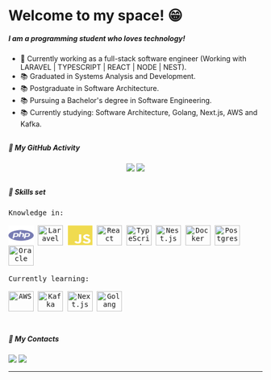 # Welcome to my space! 😁

##### I am a programming student who loves technology!

- 💼 Currently working as a full-stack software engineer (Working with LARAVEL | TYPESCRIPT | REACT | NODE | NEST).
- 📚 Graduated in Systems Analysis and Development.
- 📚 Postgraduate in Software Architecture.
- 📚 Pursuing a Bachelor's degree in Software Engineering.
- 📚 Currently studying: Software Architecture, Golang, Next.js, AWS and Kafka.

<div>

##

##### 🤖 My GitHub Activity

<div style="display: inline_block;" align="center">
  <img height="160em" src="https://github-readme-stats.vercel.app/api?username=GabrielMella&show_icons=true&theme=gotham&include_all_commits=true&count_private=true&border_radius=22"/>
  <img height="160em" src="https://github-readme-stats.vercel.app/api/top-langs/?username=GabrielMella&layout=compact&langs_count=7&theme=gotham&border_radius=16"/>
</div>
 
 ##
  
  ##### 🧠 Skills set 
 
 <div style="display: block;">
 <kbd align="center">
      <kbd>Knowledge in:</kbd>
      <br />
      <br />
      <img align="center" title="PHP"              height="40" width="50" src="https://raw.githubusercontent.com/devicons/devicon/master/icons/php/php-plain.svg">
      <img align="center" title ="Laravel"         height="40" width="50" src="https://cdn.jsdelivr.net/gh/devicons/devicon@latest/icons/laravel/laravel-original-wordmark.svg" />
      <img align="center" title="Javascript"       height="40" width="50" src="https://raw.githubusercontent.com/devicons/devicon/master/icons/javascript/javascript-plain.svg">
      <img align="center" title="React"            height="40" width="50" src="https://cdn.jsdelivr.net/gh/devicons/devicon@latest/icons/react/react-original-wordmark.svg" />
      <img align="center" title="TypeScript"       height="40" width="50" src="https://cdn.jsdelivr.net/gh/devicons/devicon@latest/icons/typescript/typescript-original.svg" />
      <img align="center" title="Nest.js"          height="40" width="50" src="https://cdn.jsdelivr.net/gh/devicons/devicon@latest/icons/nestjs/nestjs-original.svg" />
      <img align="center" title="Docker"           height="40" width="50" src="https://cdn.jsdelivr.net/gh/devicons/devicon/icons/docker/docker-original.svg" />
      <img align="center" title="Postgres"         height="40" width="50" src="https://cdn.jsdelivr.net/gh/devicons/devicon@latest/icons/postgresql/postgresql-original-wordmark.svg" />
      <img align="center" title="Oracle"           height="40" width="50" src="https://cdn.jsdelivr.net/gh/devicons/devicon@latest/icons/oracle/oracle-original.svg" />
<br />
<br /> 
</kbd>
<kbd align="center">
<kbd>Currently learning:</kbd>
 <br />
 <br />
    <img align="center" title="AWS"     height="40" width="50" src="https://cdn.jsdelivr.net/gh/devicons/devicon@latest/icons/amazonwebservices/amazonwebservices-original-wordmark.svg" />
    <img align="center" title="Kafka"   height="40" width="50" src="https://cdn.jsdelivr.net/gh/devicons/devicon@latest/icons/apachekafka/apachekafka-original-wordmark.svg" />
    <img align="center" title="Next.js" height="40" width="50" src="https://cdn.jsdelivr.net/gh/devicons/devicon@latest/icons/nextjs/nextjs-original.svg" />
    <img align="center" title="Golang"  height="40" width="50" src="https://cdn.jsdelivr.net/gh/devicons/devicon@latest/icons/go/go-original.svg" />
          
 <br />
 <br />
</kbd> 
  </div>
 
 ##
 
  ##### 💬 My Contacts
  
  <div>
    <a href="https://www.linkedin.com/in/gabrielangelomella" target="_blank"><img src="https://img.shields.io/badge/-LinkedIn-%230077B5?style=for-the-badge&logo=linkedin&logoColor=white" target="_blank"></a>
     <a href = "mailto:gabrielmella09@gmail.com"><img src="https://img.shields.io/badge/-Gmail-%23333?style=for-the-badge&logo=gmail&logoColor=white" target="_blank"></a>
 </div>

---
